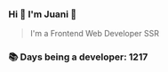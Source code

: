 ### Hi 👋 I&#39;m Juani 🦁

> I&#39;m a Frontend Web Developer SSR

### 📚 Days being a developer: 1217
